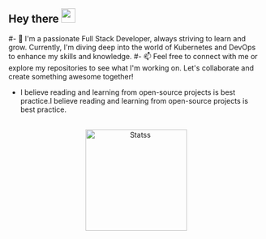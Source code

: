 <h2 align="start">
  Hey there <img src="https://media.giphy.com/media/hvRJCLFzcasrR4ia7z/giphy.gif" width="28"> 
   <!-- I'm <a href="">Tony Robin</a>!  -->
</h2>

#- 🌱 I'm a passionate Full Stack Developer, always striving to learn and grow. Currently, I'm diving deep into the world of Kubernetes and DevOps to enhance my skills and knowledge.
#- 📫 Feel free to connect with me or explore my repositories to see what I'm working on. Let's collaborate and create something awesome together!
- I believe reading and learning from open-source projects is best practice.I believe reading and learning from open-source projects is best practice.


<!--
**KQT3/KQT3** is a ✨ _special_ ✨ repository because its `README.md` (this file) appears on your GitHub profile.

Here are some ideas to get you started:

- 🔭 I’m currently working on ...
- 🌱 I’m currently learning YAML
- 👯 I’m looking to collaborate on ...
- 🤔 I’m looking for help with ...
- 💬 Ask me about ...
- 📫 How to reach me: ...
- 😄 Pronouns: ...
- ⚡ Fun fact: ...
-->
<br>
<div align="center"> 
<!--
<a href="#">
<img height=200 src="https://github-readme-stats-git-masterrstaa-rickstaa.vercel.app/api/top-langs/?username=krispett&layout=compact&langs_count=10&hide_border=false&include_orgs=true&theme=transparent&line_height=28&card_width=351" alt="Stats" />
</a>
-->
<a href="#">
<img height=200 src="https://github-readme-stats-git-masterrstaa-rickstaa.vercel.app/api?username=krispett&show_icons=true&count_private=true&line_height=28&hide_border=false&card_width=450&include_all_commits=true&include_orgs=true&exclude_repo=github-readme-stats&theme=transparent" alt="Statss" />
</a>

</div>
<br>






